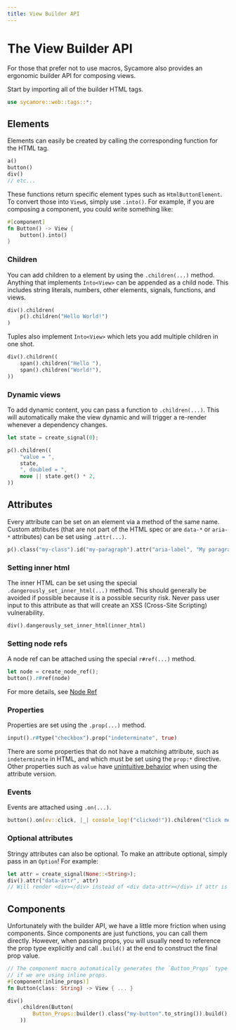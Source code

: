 ```yaml
---
title: View Builder API
---
```


# The View Builder API

For those that prefer not to use macros, Sycamore also provides an ergonomic
builder API for composing views.

Start by importing all of the builder HTML tags.

```rust
use sycamore::web::tags::*;
```

## Elements

Elements can easily be created by calling the corresponding function for the
HTML tag.

```rust
a()
button()
div()
// etc...
```

These functions return specific element types such as `HtmlButtonElement`. To
convert those into `View`s, simply use `.into()`. For example, if you are
composing a component, you could write something like:

```rust
#[component]
fn Button() -> View {
    button().into()
}
```

### Children

You can add children to a element by using the `.children(...)` method. Anything
that implements `Into<View>` can be appended as a child node. This includes
string literals, numbers, other elements, signals, functions, and views.

```rust
div().children(
    p().children("Hello World!")
)
```

Tuples also implement `Into<View>` which lets you add multiple children in one
shot.

```rust
div().children((
    span().children("Hello "),
    span().children("World!"),
))
```

### Dynamic views

To add dynamic content, you can pass a function to `.children(...)`. This will
automatically make the view dynamic and will trigger a re-render whenever a
dependency changes.

```rust
let state = create_signal(0);

p().children((
    "value = ",
    state,
    ", doubled = ",
    move || state.get() * 2,
))
```

## Attributes

Every attribute can be set on an element via a method of the same name. Custom
attributes (that are not part of the HTML spec or are `data-*` or `aria-*`
attributes) can be set using `.attr(...)`.

```rust
p().class("my-class").id("my-paragraph").attr("aria-label", "My paragraph")
```

### Setting inner html

The inner HTML can be set using the special `.dangerously_set_inner_html(...)`
method. This should generally be avoided if possible because it is a possible
security risk. Never pass user input to this attribute as that will create an
XSS (Cross-Site Scripting) vulnerability.

```rust
div().dangerously_set_inner_html(inner_html)
```

### Setting node refs

A node ref can be attached using the special `r#ref(...)` method.

```rust
let node = create_node_ref();
button().r#ref(node)
```

For more details, see [Node Ref](/book/guide/node-ref)

### Properties

Properties are set using the `.prop(...)` method.

```rust
input().r#type("checkbox").prop("indeterminate", true)
```

There are some properties that do not have a matching attribute, such as
`indeterminate` in HTML, and which must be set using the `prop:*` directive.
Other properties such as `value` have
[unintuitive behavior](https://stackoverflow.com/a/7986111/9443288) when using
the attribute version.

### Events

Events are attached using `.on(...)`.

```rust
button().on(ev::click, |_| console_log!("clicked!")).children("Click me!")
```

### Optional attributes

Stringy attributes can also be optional. To make an attribute optional, simply
pass in an `Option`! For example:

```rust
let attr = create_signal(None::<String>);
div().attr("data-attr", attr)
// Will render <div></div> instead of <div data-attr></div> if attr is None.
```

## Components

Unfortunately with the builder API, we have a little more friction when using
components. Since components are just functions, you can call them directly.
However, when passing props, you will usually need to reference the prop type
explicitly and call `.build()` at the end to construct the final prop value.

```rust
// The component macro automatically generates the `Button_Props` type
// if we are using inline props.
#[component(inline_props)]
fn Button(class: String) -> View { ... }

div()
    .children(Button(
        Button_Props::builder().class("my-button".to_string()).build()
    ))
```
